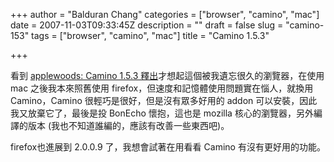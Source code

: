 +++
author = "Balduran Chang"
categories = ["browser", "camino", "mac"]
date = 2007-11-03T09:33:45Z
description = ""
draft = false
slug = "camino-153"
tags = ["browser", "camino", "mac"]
title = "Camino 1.5.3"

+++


看到 [applewoods: Camino 1.5.3 釋出](http://applewoods.org/archives/2007/11/camino_153.php)才想起這個被我遺忘很久的瀏覽器，在使用 mac 之後我本來照舊使用 firefox，但速度和記憶體使用問題實在惱人，就換用 Camino，Camino 很輕巧是很好，但是沒有眾多好用的 addon 可以安裝，因此我又放棄它了，最後是投 BonEcho 懷抱，這也是 mozilla 核心的瀏覽器，另外編譯的版本 (我也不知道誰編的，應該有改善一些東西吧)。

firefox也進展到 2.0.0.9 了，我想會試著在用看看 Camino 有沒有更好用的功能。

